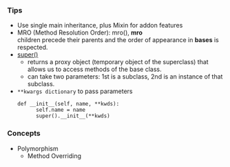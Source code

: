 ### Tips
* Use single main inheritance, plus Mixin for addon features 
* MRO (Method Resolution Order): mro(), __mro__  
  children precede their parents and the order of appearance in __bases__ is respected.
* [super()](https://rhettinger.wordpress.com/2011/05/26/super-considered-super/)
  * returns a proxy object (temporary object of the superclass) that allows us to access methods of the base class.  
  * can take two parameters: 1st is a subclass, 2nd is an instance of that subclass.
* `**kwargs dictionary` to pass parameters 
  ```
  def __init__(self, name, **kwds):
        self.name = name
        super().__init__(**kwds)
  ```


### Concepts
* Polymorphism
  * Method Overriding
